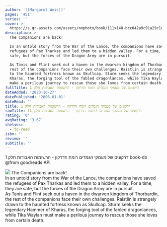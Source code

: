 ```yaml
---
author: '[[Margaret Weis]]'
pages: '451'
series: ''
cover: >-
  https://s.gr-assets.com/assets/nophoto/book/111x148-bcc042a9c91a29c1d680899eff700a03.png
description: >-
  The Companions are back!  

  In an untold story from the War of the Lance, the companions have saved the
  refugees of Pax Tharkas and led them to a hidden valley. For a time, they are
  safe, but the forces of the Dragon Army are in pursuit.  

  As Tanis and Flint seek out a haven in the dwarven kingdom of Thorbardin, the
  rest of the companions face their own challenges. Raistlin is strangely drawn
  to the haunted fortress known as Skullcap. Sturm seeks the legendary Hammer of
  Kharas, the forging tool of the fabled dragonlances, while Tika Waylan must
  make a perilous journey to rescue those she loves from certain death.
fullTitle: דרקונים של מעמקי הגמדים רומח הדרקון - הרשומות האבודות חלק 1
dateAdded: '2023-10-27'
datePublished: '2006-01-01'
dateRead: ''
title: דרקונים של מעמקי הגמדים רומח הדרקון - הרשומות האבודות חלק 1
rawTitle: דרקונים של מעמקי הגמדים (רומח הדרקון - הרשומות האבודות חלק 1)
rating: '0'
avgRating: '3.67'
shelves:
  - to-read
isbn: ''
review: ''
subtitle: ''
---
```

דרקונים של מעמקי הגמדים רומח הדרקון - הרשומות האבודות חלק 1 book-db 
@from goodreads API

![](https:&#x2F;&#x2F;s.gr-assets.com&#x2F;assets&#x2F;nophoto&#x2F;book&#x2F;111x148-bcc042a9c91a29c1d680899eff700a03.png)
The Companions are back!  
In an untold story from the War of the Lance, the companions have saved the refugees of Pax Tharkas and led them to a hidden valley. For a time, they are safe, but the forces of the Dragon Army are in pursuit.  
As Tanis and Flint seek out a haven in the dwarven kingdom of Thorbardin, the rest of the companions face their own challenges. Raistlin is strangely drawn to the haunted fortress known as Skullcap. Sturm seeks the legendary Hammer of Kharas, the forging tool of the fabled dragonlances, while Tika Waylan must make a perilous journey to rescue those she loves from certain death.